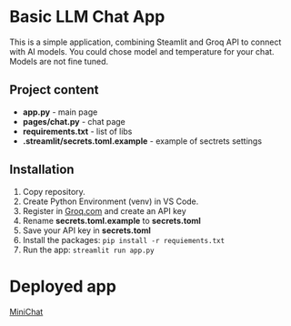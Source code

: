 # Basic LLM Chat App

This is a simple application, combining Steamlit and Groq API to connect with AI models.
You could chose model and temperature for your chat. Models are not fine tuned.

## Project content
- **app.py** - main page
- **pages/chat.py** - chat page
- **requirements.txt** - list of libs
- **.streamlit/secrets.toml.example** - example of sectrets settings

## Installation

1. Copy repository.
2. Create Python Environment (venv) in VS Code. 
3. Register in [Groq.com](https://console.groq.com/) and create an API key
4. Rename **secrets.toml.example** to **secrets.toml**
5. Save your API key in **secrets.toml**
6. Install the packages: `pip install -r requiements.txt`
7. Run the app: `streamlit run app.py`

# Deployed app

[MiniChat](https://minichat.streamlit.app/)
